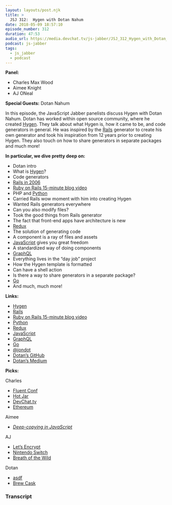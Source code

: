 ```yaml
---
layout: layouts/post.njk
title: >
  JSJ 312:  Hygen with Dotan Nahum
date: 2018-05-09 18:57:10
episode_number: 312
duration: 47:53
audio_url: https://media.devchat.tv/js-jabber/JSJ_312_Hygen_with_Dotan_Nahum.mp3
podcast: js-jabber
tags:
  - js_jabber
  - podcast
---
```


**Panel:**

- Charles Max Wood
- Aimee Knight
- AJ ONeal

**Special Guests:** Dotan Nahum

In this episode, the JavaScript Jabber panelists discuss Hygen with Dotan Nahum. Dotan has worked within open source community, where he created [Hygen](https://www.hygen.io/). They talk about what Hygen is, how it came to be, and code generators in general. He was inspired by the [Rails](https://rubyonrails.org/) generator to create his own generator and took his inspiration from 12 years prior to creating Hygen. They also touch on how to share generators in separate packages and much more!

**In particular, we dive pretty deep on:**

- Dotan intro
- What is [Hygen](https://www.hygen.io/)?
- Code generators
- [Rails in 2006](https://rubyonrails.org/)
- [Ruby on Rails 15-minute blog video](https://www.youtube.com/watch?v=Gzj723LkRJY&feature=youtu.be)
- PHP and [Python](https://www.python.org/)
- Carried Rails wow moment with him into creating Hygen
- Wanted Rails generators everywhere
- Can you also modify files?
- Took the good things from Rails generator
- The fact that front-end apps have architecture is new
- [Redux](https://redux.js.org/)
- The solution of generating code
- A component is a ray of files and assets
- [JavaScript](https://www.javascript.com/) gives you great freedom
- A standardized way of doing components
- [GraphQL](https://graphql.org/)
- Everything lives in the “day job” project
- How the Hygen template is formatted
- Can have a shell action
- Is there a way to share generators in a separate package?
- [Go](https://golang.org/)
- And much, much more!

**Links:**

- [Hygen](https://www.hygen.io/)
- [Rails](https://rubyonrails.org/)
- [Ruby on Rails 15-minute blog video](https://www.youtube.com/watch?v=Gzj723LkRJY&feature=youtu.be)
- [Python](https://www.python.org/)
- [Redux](https://redux.js.org/)
- [JavaScript](https://www.javascript.com/)
- [GraphQL](https://graphql.org/)
- [Go](https://golang.org/)
- [@jondot](https://twitter.com/jondot?lang=en)
- [Dotan’s GitHub](https://github.com/jondot)
- [Dotan’s Medium](https://medium.com/@jondot)

**Picks:**

Charles

- [Fluent Conf](https://conferences.oreilly.com/fluent/fl-ca)
- [Hot Jar](https://www.hotjar.com/)
- [DevChat.tv](https://devchat.tv/)
- [Ethereum](https://www.ethereum.org/)

Aimee

- [_Deep-copying in JavaScript_](https://dassur.ma/things/deep-copy/)

AJ

- [Let’s Encrypt](https://letsencrypt.org/)
- [Nintendo Switch](https://www.nintendo.com/switch/)
- [Breath of the Wild](https://www.zelda.com/breath-of-the-wild/)

Dotan

- [asdf](https://github.com/asdf-vm/asdf)
- [Brew Cask](https://caskroom.github.io/)

### Transcript
